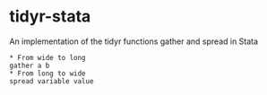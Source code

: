 tidyr-stata
===========

An implementation of the tidyr functions gather and spread in Stata




```
* From wide to long
gather a b
* From long to wide
spread variable value
```